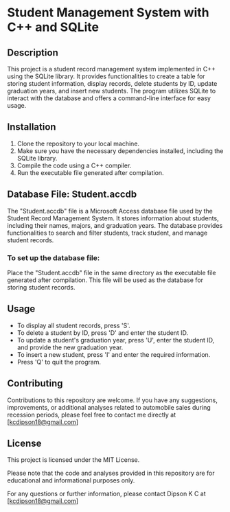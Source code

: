 # Student Management System with C++ and SQLite

## Description
This project is a student record management system implemented in C++ using the SQLite library. It provides functionalities to create a table for storing student information, display records, delete students by ID, update graduation years, and insert new students. The program utilizes SQLite to interact with the database and offers a command-line interface for easy usage.

## Installation
1. Clone the repository to your local machine.
2. Make sure you have the necessary dependencies installed, including the SQLite library.
3. Compile the code using a C++ compiler.
4. Run the executable file generated after compilation.

## Database File: Student.accdb

The "Student.accdb" file is a Microsoft Access database file used by the Student Record Management System. It stores information about students, including their names, majors, and graduation years. The database provides functionalities to search and filter students, track student, and manage student records.

### To set up the database file:

Place the "Student.accdb" file in the same directory as the executable file generated after compilation. This file will be used as the database for storing student records.

## Usage
- To display all student records, press 'S'.
- To delete a student by ID, press 'D' and enter the student ID.
- To update a student's graduation year, press 'U', enter the student ID, and provide the new graduation year.
- To insert a new student, press 'I' and enter the required information.
- Press 'Q' to quit the program.

## Contributing
Contributions to this repository are welcome. If you have any suggestions, improvements, or additional analyses related to automobile sales during recession periods, please feel free to contact me directly at [kcdipson18@gmail.com]


## License

This project is licensed under the MIT License.

Please note that the code and analyses provided in this repository are for educational and informational purposes only.

For any questions or further information, please contact Dipson K C at [kcdipson18@gmail.com]


